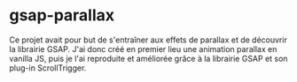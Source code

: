 # gsap-parallax
Ce projet avait pour but de s'entraîner aux effets de parallax et de découvrir la librairie GSAP. J'ai donc créé en premier lieu une animation parallax en vanilla JS, puis je l'ai reproduite et améliorée grâce à la librairie GSAP et son plug-in ScrollTrigger.
